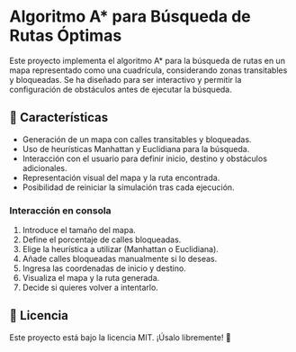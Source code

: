 # Algoritmo A* para Búsqueda de Rutas Óptimas

Este proyecto implementa el algoritmo A* para la búsqueda de rutas en un mapa representado como una cuadrícula, considerando zonas transitables y bloqueadas. 
Se ha diseñado para ser interactivo y permitir la configuración de obstáculos antes de ejecutar la búsqueda.


## 🚀 Características

- Generación de un mapa con calles transitables y bloqueadas.
- Uso de heurísticas Manhattan y Euclidiana para la búsqueda.
- Interacción con el usuario para definir inicio, destino y obstáculos adicionales.
- Representación visual del mapa y la ruta encontrada.
- Posibilidad de reiniciar la simulación tras cada ejecución.


### Interacción en consola

1. Introduce el tamaño del mapa.
2. Define el porcentaje de calles bloqueadas.
3. Elige la heurística a utilizar (Manhattan o Euclidiana).
4. Añade calles bloqueadas manualmente si lo deseas.
5. Ingresa las coordenadas de inicio y destino.
6. Visualiza el mapa y la ruta generada.
7. Decide si quieres volver a intentarlo.


## 📄 Licencia

Este proyecto está bajo la licencia MIT. ¡Úsalo libremente! 🚀
